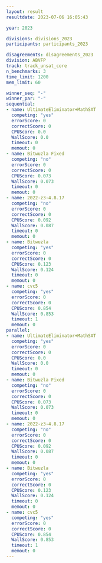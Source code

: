 ```yaml
---
layout: result
resultdate: 2023-07-06 16:05:43

year: 2023

divisions: divisions_2023
participants: participants_2023

disagreements: disagreements_2023
division: ABVFP
track: track_unsat_core
n_benchmarks: 3
time_limit: 1200
mem_limit: 60

winner_seq: "-"
winner_par: "-"
sequential:
- name: UltimateEliminator+MathSAT
  competing: "yes"
  errorScore: 0
  correctScore: 0
  CPUScore: 0.0
  WallScore: 0.0
  timeout: 0
  memout: 0
- name: Bitwuzla Fixed
  competing: "no"
  errorScore: 0
  correctScore: 0
  CPUScore: 0.073
  WallScore: 0.073
  timeout: 0
  memout: 0
- name: 2022-z3-4.8.17
  competing: "no"
  errorScore: 0
  correctScore: 0
  CPUScore: 0.092
  WallScore: 0.087
  timeout: 0
  memout: 0
- name: Bitwuzla
  competing: "yes"
  errorScore: 0
  correctScore: 0
  CPUScore: 0.123
  WallScore: 0.124
  timeout: 0
  memout: 0
- name: cvc5
  competing: "yes"
  errorScore: 0
  correctScore: 0
  CPUScore: 0.854
  WallScore: 0.853
  timeout: 1
  memout: 0
parallel:
- name: UltimateEliminator+MathSAT
  competing: "yes"
  errorScore: 0
  correctScore: 0
  CPUScore: 0.0
  WallScore: 0.0
  timeout: 0
  memout: 0
- name: Bitwuzla Fixed
  competing: "no"
  errorScore: 0
  correctScore: 0
  CPUScore: 0.073
  WallScore: 0.073
  timeout: 0
  memout: 0
- name: 2022-z3-4.8.17
  competing: "no"
  errorScore: 0
  correctScore: 0
  CPUScore: 0.092
  WallScore: 0.087
  timeout: 0
  memout: 0
- name: Bitwuzla
  competing: "yes"
  errorScore: 0
  correctScore: 0
  CPUScore: 0.123
  WallScore: 0.124
  timeout: 0
  memout: 0
- name: cvc5
  competing: "yes"
  errorScore: 0
  correctScore: 0
  CPUScore: 0.854
  WallScore: 0.853
  timeout: 1
  memout: 0
---
```

